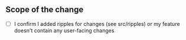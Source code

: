 ## Scope of the change

<!-- Describe changed made in this PR. You can attach screenshots or mention related issues as well. -->

<!-- External contributors: Please attach GitHub issue number. -->

- [ ] I confirm I added ripples for changes (see src/ripples) or my feature doesn't contain any user-facing changes
